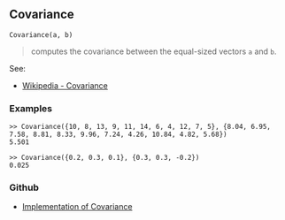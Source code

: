 ## Covariance

```
Covariance(a, b)
```

> computes the covariance between the equal-sized vectors `a` and `b`.

See:
* [Wikipedia - Covariance](https://en.wikipedia.org/wiki/Covariance)

### Examples

```
>> Covariance({10, 8, 13, 9, 11, 14, 6, 4, 12, 7, 5}, {8.04, 6.95, 7.58, 8.81, 8.33, 9.96, 7.24, 4.26, 10.84, 4.82, 5.68})
5.501
				
>> Covariance({0.2, 0.3, 0.1}, {0.3, 0.3, -0.2})
0.025
```


### Github

* [Implementation of Covariance](https://github.com/axkr/symja_android_library/blob/master/symja_android_library/matheclipse-core/src/main/java/org/matheclipse/core/builtin/StatisticsFunctions.java#L3261) 
